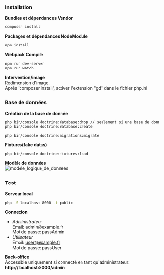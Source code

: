 ### Installation

__Bundles et dépendances Vendor__  
```bash
composer install
```  
__Packages et dépendances NodeModule__  
```bash
npm install
```  
__Webpack Compile__
```bash
npm run dev-server  
npm run watch
```  
__Intervention/image__  
Redimension d'image.  
Après 'composer install', activer l'extension "gd" dans le fichier php.ini  

##

### Base de données  

__Création de la base de donnée__
```bash
php bin/console doctrine:database:drop // seulement si une base de donnée existe déjà
php bin/console doctrine:database:create
```  
```bash
php bin/console doctrine:migrations:migrate
```  
__Fixtures(fake datas)__
```bash
php bin/console doctrine:fixtures:load
```  
__Modèle de données__  
![modele_logique_de_donnees](https://www.zupimages.net/up/21/23/uhg7.png) 

##

### Test  
__Serveur local__  
```bash
php -S localhost:8000 -t public
```  
__Connexion__  
- _Administrateur_     
Email: admin@example.fr  
Mot de passe: passAdmin  
- _Utilisateur_   
Email: user@example.fr  
Mot de passe: passUser  

__Back-office__   
Accessible uniquement si connecté en tant qu'administrateur:  
__http://localhost:8000/admin__